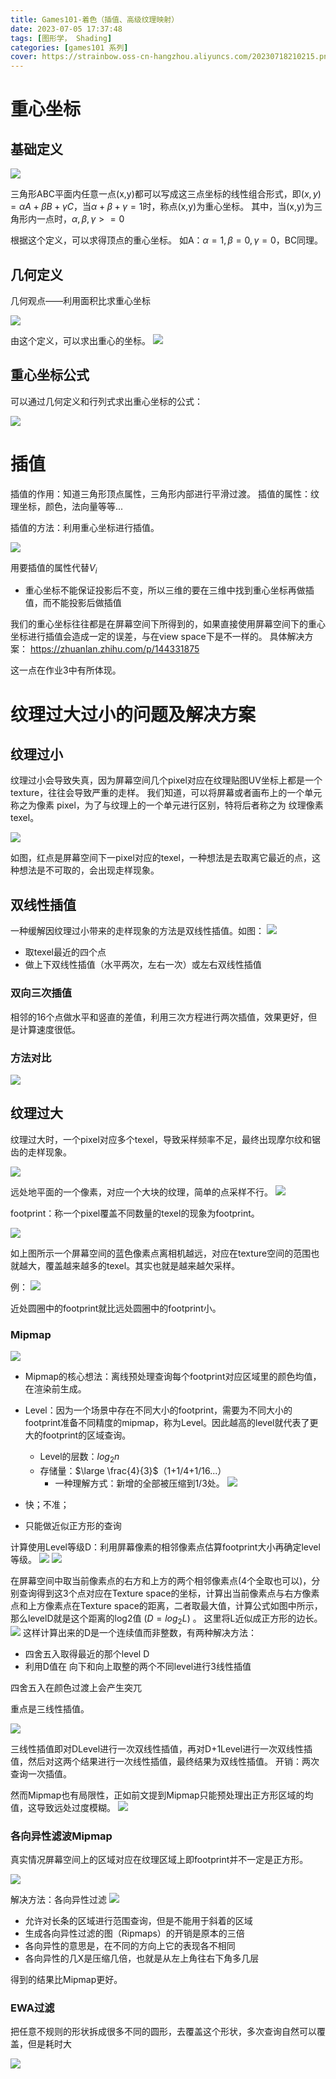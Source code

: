 ```yaml
---
title: Games101-着色（插值、高级纹理映射）
date: 2023-07-05 17:37:48
tags: [图形学， Shading]
categories: [games101 系列]
cover: https://strainbow.oss-cn-hangzhou.aliyuncs.com/20230718210215.png
---
```


# 重心坐标
## 基础定义
![](https://strainbow.oss-cn-hangzhou.aliyuncs.com/20230705173817.png)

三角形ABC平面内任意一点(x,y)都可以写成这三点坐标的线性组合形式，即$(x,y)=\alpha A+\beta B+\gamma C$，当$\alpha+\beta+\gamma=1$时，称点(x,y)为重心坐标。
其中，当(x,y)为三角形内一点时，$\alpha,\beta,\gamma>=0$

根据这个定义，可以求得顶点的重心坐标。
如A：$\alpha=1,\beta=0,\gamma=0$，BC同理。

## 几何定义
几何观点——利用面积比求重心坐标

![](https://strainbow.oss-cn-hangzhou.aliyuncs.com/20230705173853.png)

由这个定义，可以求出重心的坐标。
![](https://strainbow.oss-cn-hangzhou.aliyuncs.com/20230705173910.png)

## 重心坐标公式
可以通过几何定义和行列式求出重心坐标的公式：

![](https://strainbow.oss-cn-hangzhou.aliyuncs.com/20230705173929.png)


# 插值
插值的作用：知道三角形顶点属性，三角形内部进行平滑过渡。
插值的属性：纹理坐标，颜色，法向量等等...

插值的方法：利用重心坐标进行插值。

![](https://strainbow.oss-cn-hangzhou.aliyuncs.com/20230705174017.png)

用要插值的属性代替$V_{i}$

- 重心坐标不能保证投影后不变，所以三维的要在三维中找到重心坐标再做插值，而不能投影后做插值

我们的重心坐标往往都是在屏幕空间下所得到的，如果直接使用屏幕空间下的重心坐标进行插值会造成一定的误差，与在view space下是不一样的。
具体解决方案：
https://zhuanlan.zhihu.com/p/144331875

这一点在作业3中有所体现。

# 纹理过大过小的问题及解决方案
## 纹理过小
纹理过小会导致失真，因为屏幕空间几个pixel对应在纹理贴图UV坐标上都是一个texture，往往会导致严重的走样。
我们知道，可以将屏幕或者画布上的一个单元称之为像素 pixel，为了与纹理上的一个单元进行区别，特将后者称之为 纹理像素texel。

![](https://strainbow.oss-cn-hangzhou.aliyuncs.com/20230705174148.png)

如图，红点是屏幕空间下一pixel对应的texel，一种想法是去取离它最近的点，这种想法是不可取的，会出现走样现象。
## 双线性插值
一种缓解因纹理过小带来的走样现象的方法是双线性插值。如图：
![](https://strainbow.oss-cn-hangzhou.aliyuncs.com/20230705174213.png)

- 取texel最近的四个点
- 做上下双线性插值（水平两次，左右一次）或左右双线性插值

### 双向三次插值
相邻的16个点做水平和竖直的差值，利用三次方程进行两次插值，效果更好，但是计算速度很低。
### 方法对比
![](https://strainbow.oss-cn-hangzhou.aliyuncs.com/20230705174253.png)

## 纹理过大
纹理过大时，一个pixel对应多个texel，导致采样频率不足，最终出现摩尔纹和锯齿的走样现象。

![](https://strainbow.oss-cn-hangzhou.aliyuncs.com/20230705174313.png)

远处地平面的一个像素，对应一个大块的纹理，简单的点采样不行。
![](https://strainbow.oss-cn-hangzhou.aliyuncs.com/20230705174406.png)

footprint：称一个pixel覆盖不同数量的texel的现象为footprint。

![](https://strainbow.oss-cn-hangzhou.aliyuncs.com/20230705174431.png)

如上图所示一个屏幕空间的蓝色像素点离相机越远，对应在texture空间的范围也就越大，覆盖越来越多的texel。其实也就是越来越欠采样。

例：
![](https://strainbow.oss-cn-hangzhou.aliyuncs.com/20230705174449.png)

近处圆圈中的footprint就比远处圆圈中的footprint小。

### Mipmap

![](https://strainbow.oss-cn-hangzhou.aliyuncs.com/20230705174517.png)

- Mipmap的核心想法：离线预处理查询每个footprint对应区域里的颜色均值，在渲染前生成。
- Level：因为一个场景中存在不同大小的footprint，需要为不同大小的footprint准备不同精度的mipmap，称为Level。因此越高的level就代表了更大的footprint的区域查询。 
  - Level的层数：$log_{2}n$
  - 存储量：$\large \frac{4}{3}$（1+1/4+1/16...） 
    - 一种理解方式：新增的全部被压缩到1/3处。
    ![](https://strainbow.oss-cn-hangzhou.aliyuncs.com/20230705174601.png)

- 快；不准；
- 只能做近似正方形的查询

计算使用Level等级D：利用屏幕像素的相邻像素点估算footprint大小再确定level等级。
![](https://strainbow.oss-cn-hangzhou.aliyuncs.com/20230705174729.png)
![](https://strainbow.oss-cn-hangzhou.aliyuncs.com/20230705174740.png)

在屏幕空间中取当前像素点的右方和上方的两个相邻像素点(4个全取也可以)，分别查询得到这3个点对应在Texture space的坐标，计算出当前像素点与右方像素点和上方像素点在Texture space的距离，二者取最大值，计算公式如图中所示，那么levelD就是这个距离的log2值 ($D=log_{2}L$) 。
这里将L近似成正方形的边长。
![](https://strainbow.oss-cn-hangzhou.aliyuncs.com/20230705174756.png)
这样计算出来的D是一个连续值而非整数，有两种解决方法：
- 四舍五入取得最近的那个level D
- 利用D值在 向下和向上取整的两个不同level进行3线性插值

四舍五入在颜色过渡上会产生突兀

重点是三线性插值。

![](https://strainbow.oss-cn-hangzhou.aliyuncs.com/20230705174818.png)

三线性插值即对DLevel进行一次双线性插值，再对D+1Level进行一次双线性插值，然后对这两个结果进行一次线性插值，最终结果为双线性插值。
开销：两次查询一次插值。

然而Mipmap也有局限性，正如前文提到Mipmap只能预处理出正方形区域的均值，这导致远处过度模糊。
![](https://strainbow.oss-cn-hangzhou.aliyuncs.com/20230705174840.png)

### 各向异性滤波Mipmap
真实情况屏幕空间上的区域对应在纹理区域上即footprint并不一定是正方形。

![](https://strainbow.oss-cn-hangzhou.aliyuncs.com/20230705174902.png)

解决方法：各向异性过滤
![](https://strainbow.oss-cn-hangzhou.aliyuncs.com/20230705175002.png)

- 允许对长条的区域进行范围查询，但是不能用于斜着的区域
- 生成各向异性过滤的图（Ripmaps）的开销是原本的三倍
- 各向异性的意思是，在不同的方向上它的表现各不相同
- 各向异性的几X是压缩几倍，也就是从左上角往右下角多几层

得到的结果比Mipmap更好。

### EWA过滤
把任意不规则的形状拆成很多不同的圆形，去覆盖这个形状，多次查询自然可以覆盖，但是耗时大

![](https://strainbow.oss-cn-hangzhou.aliyuncs.com/20230705175042.png)